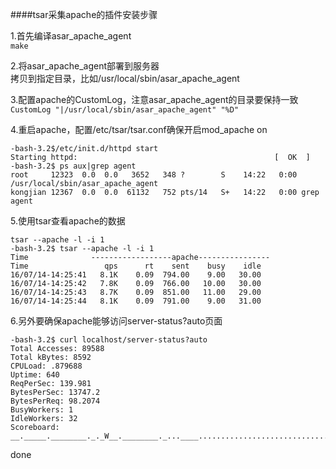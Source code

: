 ####tsar采集apache的插件安装步骤

1.首先编译asar_apache_agent    
  `make`

2.将asar_apache_agent部署到服务器   
  拷贝到指定目录，比如/usr/local/sbin/asar_apache_agent   

3.配置apache的CustomLog，注意asar_apache_agent的目录要保持一致   
  `CustomLog "|/usr/local/sbin/asar_apache_agent" "%D"`    
  
4.重启apache，配置/etc/tsar/tsar.conf确保开启mod_apache on
  
    -bash-3.2$/etc/init.d/httpd start
    Starting httpd:                                            [  OK  ]
    -bash-3.2$ ps aux|grep agent
    root     12323  0.0  0.0   3652   348 ?        S    14:22   0:00 /usr/local/sbin/asar_apache_agent
    kongjian 12367  0.0  0.0  61132   752 pts/14   S+   14:22   0:00 grep agent
    
5.使用tsar查看apache的数据

    tsar --apache -l -i 1
    -bash-3.2$ tsar --apache -l -i 1
    Time              ------------------apache----------------
    Time                 qps      rt    sent    busy    idle
    16/07/14-14:25:41   8.1K    0.09  794.00    9.00   30.00
    16/07/14-14:25:42   7.8K    0.09  766.00   10.00   30.00
    16/07/14-14:25:43   8.7K    0.09  851.00   11.00   29.00
    16/07/14-14:25:44   8.1K    0.09  791.00    9.00   31.00

6.另外要确保apache能够访问server-status?auto页面

    -bash-3.2$ curl localhost/server-status?auto
    Total Accesses: 89588
    Total kBytes: 8592
    CPULoad: .879688
    Uptime: 640
    ReqPerSec: 139.981
    BytesPerSec: 13747.2
    BytesPerReq: 98.2074
    BusyWorkers: 1
    IdleWorkers: 32
    Scoreboard: __._____.________._._W__.________._...____......................................................................................................................................................................................................................

done

